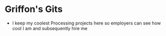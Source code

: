 # Griffon's Gits
- I keep my coolest Processing projects here so employers can see how cool I am and subsequently hire me

<!---
GriffonOak/GriffonOak is a ✨ special ✨ repository because its `README.md` (this file) appears on your GitHub profile.
You can click the Preview link to take a look at your changes.
--->
